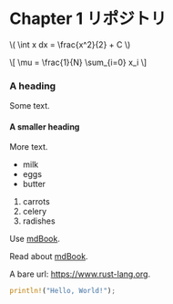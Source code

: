 # Chapter 1 リポジトリ

\\( \int x dx = \frac{x^2}{2} + C \\)

\\[ \mu = \frac{1}{N} \sum_{i=0} x_i \\]

### A heading

Some text.

#### A smaller heading

More text.

* milk
* eggs
* butter

1. carrots
1. celery
1. radishes

Use [mdBook](https://github.com/rust-lang/mdBook).

Read about [mdBook](mdbook.md).

A bare url: <https://www.rust-lang.org>.

```rust
println!("Hello, World!");
```